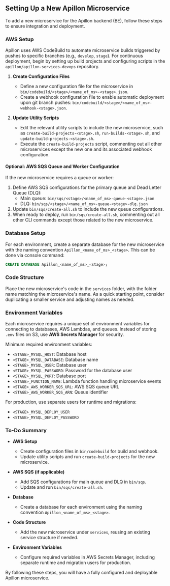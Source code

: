 ## Setting Up a New Apillon Microservice

To add a new microservice for the Apillon backend (BE), follow these steps to ensure integration and deployment.

### AWS Setup

Apillon uses AWS CodeBuild to automate microservice builds triggered by pushes to specific branches (e.g., `develop`, `stage`). For continuous deployment, begin by setting up build projects and configuring scripts in the `apillon/apillon-services-devops` repository.

1. **Create Configuration Files**

   - Define a new configuration file for the microservice in `bin/codebuild/<stage>/<name_of_ms>-<stage>.json`.
   - Create a webhook configuration file to enable automatic deployment upon git branch pushes: `bin/codebuild/<stage>/<name_of_ms>-webhook-<stage>.json`.

2. **Update Utility Scripts**
   - Edit the relevant utility scripts to include the new microservice, such as `create-build-projects-<stage>.sh`, `run-builds-<stage>.sh`, and `update-build-projects-<stage>.sh`.
   - Execute the `create-build-projects` script, commenting out all other microservices except the new one and its associated webhook configuration.

#### Optional: AWS SQS Queue and Worker Configuration

If the new microservice requires a queue or worker:

1. Define AWS SQS configurations for the primary queue and Dead Letter Queue (DLQ):
   - Main queue: `bin/sqs/<stage>/<name_of_ms>-queue-<stage>.json`
   - DLQ: `bin/sqs/<stage>/<name_of_ms>-queue-<stage>-dlq.json`
2. Update `bin/sqs/create-all.sh` to include the new queue configurations.
3. When ready to deploy, run `bin/sqs/create-all.sh`, commenting out all other CLI commands except those related to the new microservice.

### Database Setup

For each environment, create a separate database for the new microservice with the naming convention `Apillon_<name_of_ms>_<stage>`. This can be done via console command:

```sql
CREATE DATABASE Apillon_<name_of_ms>_<stage>;
```

### Code Structure

Place the new microservice's code in the `services` folder, with the folder name matching the microservice's name. As a quick starting point, consider duplicating a smaller service and adjusting names as needed.

### Environment Variables

Each microservice requires a unique set of environment variables for connecting to databases, AWS Lambdas, and queues. Instead of storing `.env` files on S3, use **AWS Secrets Manager** for security.

Minimum required environment variables:

- `<STAGE>_MYSQL_HOST`: Database host
- `<STAGE>_MYSQL_DATABASE`: Database name
- `<STAGE>_MYSQL_USER`: Database user
- `<STAGE>_MYSQL_PASSWORD`: Password for the database user
- `<STAGE>_MYSQL_PORT`: Database port
- `<STAGE>_FUNCTION_NAME`: Lambda function handling microservice events
- `<STAGE>_AWS_WORKER_SQS_URL`: AWS SQS queue URL
- `<STAGE>_AWS_WORKER_SQS_ARN`: Queue identifier

For production, use separate users for runtime and migrations:

- `<STAGE>_MYSQL_DEPLOY_USER`
- `<STAGE>_MYSQL_DEPLOY_PASSWORD`

### To-Do Summary

- **AWS Setup**

  - Create configuration files in `bin/codebuild` for build and webhook.
  - Update utility scripts and run `create-build-projects` for the new microservice.

- **AWS SQS (if applicable)**

  - Add SQS configurations for main queue and DLQ in `bin/sqs`.
  - Update and run `bin/sqs/create-all.sh`.

- **Database**

  - Create a database for each environment using the naming convention `Apillon_<name_of_ms>_<stage>`.

- **Code Structure**

  - Add the new microservice under `services`, reusing an existing service structure if needed.

- **Environment Variables**
  - Configure required variables in AWS Secrets Manager, including separate runtime and migration users for production.

By following these steps, you will have a fully configured and deployable Apillon microservice.

